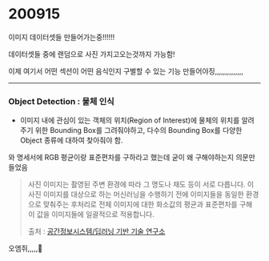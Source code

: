 # 200915

이미지 데이터셋들 만들어가는중!!!!!!

데이터셋들 중에 랜덤으로 사진 가지고오는것까지 가능함!

이제 여기서 어떤 섹션이 어떤 음식인지 구별할 수 있는 기능 만들어야징,,,,,,,,,,,,,,

<hr>


### Object Detection : 물체 인식

- 이미지 내에 관심이 있는 객체의 위치(Region of Interest)에 물체의 위치를 알려주기 위한 Bounding Box를 그려줘야하고, 다수의 Bounding Box를 다양한 Object 종류에 대하여 찾아줘야 함.





와 명세서에 RGB 평균이랑 표준편차를 구하라고 했는데 굳이 왜 구해야하는지 의문만들었음

> 사진 이미지는 촬영된 주변 환경에 따라 그 명도나 채도 등이 서로 다릅니다. 이 사진 이미지를 대상으로 하는 머신러닝을 수행하기 전에 이미지들을 동일한 환경으로 맞춰주는 후처리로 전체 이미지에 대한 화소값의 평균과 표준편차를 구해 이 값을 이미지들에 일괄적으로 적용합니다.
>
> 출처 : [공간정보시스템/딥러닝 기반 기술 연구소](http://www.gisdeveloper.co.kr/?p=8168)

오엠쥐,,,,,🙊



